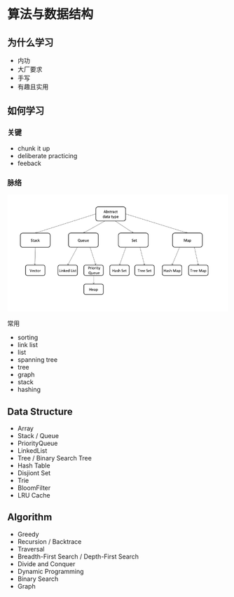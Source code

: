 # 算法与数据结构

## 为什么学习

- 内功
- 大厂要求
- 手写
- 有趣且实用

## 如何学习

### 关键

- chunk it up
- deliberate practicing
- feeback

### 脉络

![abstract-data-type](./assets/abstract-data-type.png)

常用

- sorting
- link list
- list
- spanning tree
- tree
- graph
- stack
- hashing

## Data Structure

- Array
- Stack / Queue
- PriorityQueue
- LinkedList
- Tree / Binary Search Tree
- Hash Table
- Disjiont Set
- Trie
- BloomFilter
- LRU Cache



## Algorithm

- Greedy
- Recursion / Backtrace
- Traversal
- Breadth-First Search / Depth-First Search
- Divide and Conquer
- Dynamic Programming
- Binary Search
- Graph





